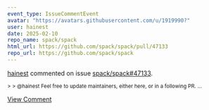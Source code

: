 ```yaml
---
event_type: IssueCommentEvent
avatar: "https://avatars.githubusercontent.com/u/1919990?"
user: hainest
date: 2025-02-10
repo_name: spack/spack
html_url: https://github.com/spack/spack/pull/47133
repo_url: https://github.com/spack/spack
---
```


<a href='https://github.com/hainest' target='_blank'>hainest</a> commented on issue <a href='https://github.com/spack/spack/pull/47133' target='_blank'>spack/spack#47133</a>.

<small>> > @hainest Feel free to update maintainers, either here, or in a following PR....</small>

<a href='https://github.com/spack/spack/pull/47133' target='_blank'>View Comment</a>